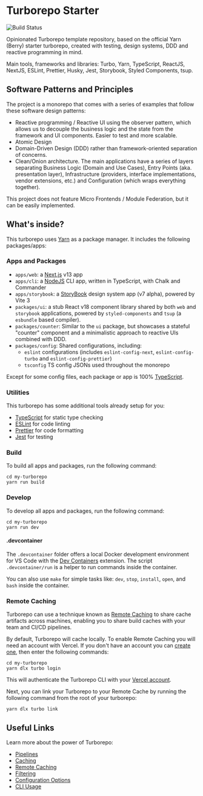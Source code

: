 # Turborepo Starter

![Build Status](https://github.com/itsjavi/turborepo-starter/actions/workflows/CI.yml/badge.svg?branch=main)

Opinionated Turborepo template repository, based on the official Yarn (Berry) starter turborepo,
created with testing, design systems, DDD and reactive programming in mind.

Main tools, frameworks and libraries: Turbo, Yarn, TypeScript, ReactJS, NextJS, ESLint, Prettier, Husky, Jest, Storybook, Styled Components, tsup.

## Software Patterns and Principles

The project is a monorepo that comes with a series of examples that follow these software design patterns:

- Reactive programming / Reactive UI using the observer pattern, which allows us to decouple the business logic and the state from the framework and UI components. Easier to test and more scalable.
- Atomic Design
- Domain-Driven Design (DDD) rather than framework-oriented separation of concerns.
- Clean/Onion architecture. The main applications have a series of layers separating Business Logic (Domain and Use Cases), Entry Points (aka. presentation layer), Infrastructure (providers, interface implementations, vendor extensions, etc.) and Configuration (which wraps everything together).

This project does not feature Micro Frontends / Module Federation, but it can be easily implemented.

## What's inside?

This turborepo uses [Yarn](https://yarnpkg.com/) as a package manager. It includes the following packages/apps:

### Apps and Packages

- `apps/web`: a [Next.js](https://nextjs.org/) v13 app
- `apps/cli`: a [NodeJS](https://nodejs.org/) CLI app, written in TypeScript, with Chalk and Commander
- `apps/storybook`: a [StoryBook](https://storybook.js.org/) design system app (v7 alpha), powered by Vite 3
- `packages/ui`: a stub React v18 component library shared by both `web` and `storybook` applications, powered by `styled-components` and `tsup` (a `esbundle` based compiler).
- `packages/counter`: Similar to the `ui` package, but showcases a stateful "counter" component and a minimalistic approach to reactive UIs combined with DDD.
- `packages/config`: Shared configurations, including:
  - `eslint` configurations (includes `eslint-config-next`, `eslint-config-turbo` and `eslint-config-prettier`)
  - `tsconfig` TS config JSONs used throughout the monorepo

Except for some config files, each package or app is 100% [TypeScript](https://www.typescriptlang.org/).

### Utilities

This turborepo has some additional tools already setup for you:

- [TypeScript](https://www.typescriptlang.org/) for static type checking
- [ESLint](https://eslint.org/) for code linting
- [Prettier](https://prettier.io) for code formatting
- [Jest](https://jestjs.io) for testing

### Build

To build all apps and packages, run the following command:

```
cd my-turborepo
yarn run build
```

### Develop

To develop all apps and packages, run the following command:

```
cd my-turborepo
yarn run dev
```

#### .devcontainer

The `.devcontainer` folder offers a local Docker development environment for VS Code with the [Dev Containers](https://containers.dev/) extension. The script `.devcontainer/run` is a helper to run commands inside the container.

You can also use `make` for simple tasks like: `dev`, `stop`, `install`, `open`, and `bash` inside the container.

### Remote Caching

Turborepo can use a technique known as [Remote Caching](https://turbo.build/repo/docs/core-concepts/remote-caching) to share cache artifacts across machines, enabling you to share build caches with your team and CI/CD pipelines.

By default, Turborepo will cache locally. To enable Remote Caching you will need an account with Vercel. If you don't have an account you can [create one](https://vercel.com/signup), then enter the following commands:

```
cd my-turborepo
yarn dlx turbo login
```

This will authenticate the Turborepo CLI with your [Vercel account](https://vercel.com/docs/concepts/personal-accounts/overview).

Next, you can link your Turborepo to your Remote Cache by running the following command from the root of your turborepo:

```
yarn dlx turbo link
```

## Useful Links

Learn more about the power of Turborepo:

- [Pipelines](https://turbo.build/repo/docs/core-concepts/monorepos/running-tasks)
- [Caching](https://turbo.build/repo/docs/core-concepts/caching)
- [Remote Caching](https://turbo.build/repo/docs/core-concepts/remote-caching)
- [Filtering](https://turbo.build/repo/docs/core-concepts/monorepos/filtering)
- [Configuration Options](https://turbo.build/repo/docs/reference/configuration)
- [CLI Usage](https://turbo.build/repo/docs/reference/command-line-reference)

